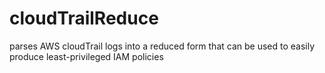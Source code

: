 # cloudTrailReduce
parses AWS cloudTrail logs into a reduced form that can be used to easily produce least-privileged IAM policies
